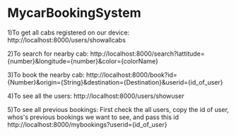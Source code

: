 # MycarBookingSystem


1)To get all cabs registered on our device:
http://localhost:8000/users/showallcabs

2)To search for nearby cab:
http://localhost:8000/search?lattitude={number}&longitude={number}&color={colorName}

3)To book the nearby cab:
http://localhost:8000/book?id={Number}&origin={String}&destination={Destination}&userid={id_of_user}

4)To see all the users:
http://localhost:8000/users/showuser

5)To see all previous bookings: First check the all users, copy the id of user, whos's previous bookings we want to see, and pass this id  
http://localhost:8000/mybookings?userid={id_of_user}
